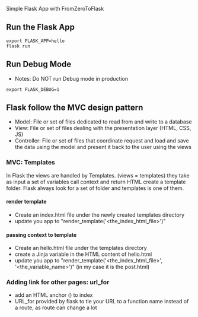 Simple Flask App with FromZeroToFlask

## Run the Flask App

```
export FLASK_APP=hello
flask run
```

## Run Debug Mode
* Notes: Do NOT run Debug mode in production
```
export FLASK_DEBUG=1
```

## Flask follow the MVC design pattern
- Model: File or set of files dedicated to read from and write to a database
- View: File or set of files dealing with the presentation layer (HTML, CSS, JS)
- Controller: File or set of files that coordinate request and load and save the data using the model and present it back to the user using the views

### MVC: Templates
In Flask the views are handled by Templates. (views = templates)
they take as input a set of variables call context and return HTML
create a template folder. Flask always look for a set of folder and templates is one of them.

#### render template
- Create an index.html file under the newly created templates directory
- update you app to "render_template('<the_index_html_file>')"

#### passing context to template
- Create an hello.html file under the templates directory
- create a Jinja variable in the HTML content of hello.html
- update you app to "render_template('<the_index_html_file>', '<the_variable_name>')" (in my case it is the post.html)

### Adding link for other pages: url_for

- add an HTML anchor (<a>) to index
- URL_for provided by flask to tie your URL to a function name instead of a route, as route can change a lot